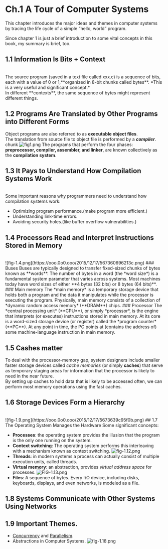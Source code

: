 # Ch.1 A Tour of Computer Systems
This chapter introduces the major
ideas and themes in computer systems by tracing the life cycle of a simple
“hello, world” program.

Since chapter 1 is just a brief introduction to some vital concepts in this book, my summary is 
brief, too.

## 1.1 Information Is Bits + Context
<br>
The source program (saved in a text file called xxx.c) is a sequence of bits, each with a value of 0 or 1,**organized in 8-bit chunks called bytes**.  *This is a very useful and significant concept.*<br>
In different **contexts**, the same sequence of bytes
might represent different things.

## 1.2  Programs Are Translated by Other Programs into Different Forms

Object programs are also referred to as **executable object files**.<br>
The translation from source file to object file is performed by a ***compiler***.
<br>chunk
![fig1.png](https://ooo.0o0.ooo/2015/12/15/5670b9cdac7f3.png)
The programs that perform the four phases: 
**preprocessor, compiler, assembler, and linker**, are known collectively as the
**compilation system**.

## 1.3 It Pays to Understand How Compilation Systems Work
<br>
Some important reasons why programmers need to understand how compilation systems work:

- Optimizing program performance.(make program more efficient.)
- Understanding link-time errors.
- Avoiding security holes.(like buffer overflow vulnerabilities.)

## 1.4 Processors Read and Interpret Instructions Stored in Memory
<br>
![fig-1.4.png](https://ooo.0o0.ooo/2015/12/17/567360696213c.png)
### Buses
Buses are typically designed to transfer fixed-sized chunks of bytes known as **words**. The
number of bytes in a word (the *word size*) is a fundamental system parameter that
varies across systems. Most machines today have word sizes of either **4 bytes (32
bits) or 8 bytes (64 bits)**.
### Main memory
The *main memory* is a temporary storage device that holds both a program and
the data it manipulates while the processor is executing the program. Physically,
main memory consists of a collection of *dynamic random access memory* (**DRAM**)
chips.
### Processor
The *central processing unit* (**CPU**), or simply *processor*, is the engine that interprets
(or executes) instructions stored in main memory. At its core is a word-sized
storage device (or register) called the *program counter* (**PC**). At any point in time,
the PC points at (contains the address of) some machine-language instruction in
main memory.

## 1.5 Cashes matter
To deal with the processor-memory gap, system designers include smaller
faster storage devices called *cache memories* (or simply **caches**) that serve as
temporary staging areas for information that the processor is likely to need in
the near future. <br>
By setting up caches to hold
data that is likely to be accessed often, we can perform most memory operations
using the fast caches.

## 1.6 Storage Devices Form a Hierarchy
<br>
![fig-1.9.png](https://ooo.0o0.ooo/2015/12/17/5673639c95f0b.png)
## 1.7  The Operating System Manages the Hardware
Some significant concepts:

- **Processes**: the operating system
provides the illusion that the program is the only one running on the system.
- **Context switching**: The operating system performs this interleaving
with a mechanism known as context switching.
![fig-1.12.png](https://ooo.0o0.ooo/2015/12/17/56736503397ea.png)
- **Threads**: in modern
systems a process can actually consist of multiple execution units, called threads.
- **Virtual memory**:  an abstraction, provides *virtual address space* for processes.
![FIG-1.13.png](https://ooo.0o0.ooo/2015/12/17/56736660c52f1.png)
- **Files**: A sequence of bytes. Every I/O device,
including disks, keyboards, displays, and even networks, is modeled as a file.

## 1.8 Systems Communicate with Other Systems Using Networks
## 1.9 Important Themes.
- [Concurrency](https://en.wikipedia.org/wiki/Concurrency_(computer_science)) and [Parallelism](https://en.wikipedia.org/wiki/Parallel_computing).
- Abstractions in Computer Systems.
![fig-1.18.png](https://ooo.0o0.ooo/2015/12/17/56736806de54c.png)





 



